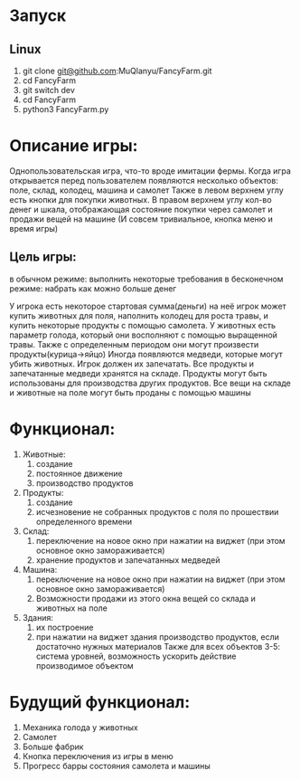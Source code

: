 # Запуск
## Linux
1) git clone git@github.com:MuQlanyu/FancyFarm.git
2) cd FancyFarm
3) git switch dev
4) cd FancyFarm
5) python3 FancyFarm.py
# Описание игры:
Однопользовательская игра, что-то вроде имитации фермы.
Когда игра открывается перед пользователем появляются несколько объектов: поле, склад, колодец, машина и самолет
Также в левом верхнем углу есть кнопки для покупки животных. В правом верхнем углу кол-во денег и шкала, отображающая состояние покупки через самолет и продажи вещей на машине
(И совсем тривиальное, кнопка меню и время игры)

## Цель игры:
 в обычном режиме: выполнить некоторые требования
 в бесконечном режиме: набрать как можно больше денег

У игрока есть некоторое стартовая сумма(деньги) на неё игрок может купить животных для поля, наполнить колодец для роста травы, и купить некоторые продукты с помощью самолета.
У животных есть параметр голода, который они восполняют с помощью выращенной травы. Также с определенным периодом они могут произвести продукты(курица->яйцо)
Иногда появляются медведи, которые могут убить животных. Игрок должен их запечатать.
Все продукты и запечатанные медведи хранятся на складе.
Продукты могут быть использованы для производства других продуктов.
Все вещи на складе и животные на поле могут быть проданы с помощью машины

# Функционал:
1) Животные: 
   1) создание
   2) постоянное движение
   3) производство продуктов
2) Продукты: 
   1) создание
   2) исчезновение не собранных продуктов с поля по прошествии определенного времени
3) Склад:
    1) переключение на новое окно при нажатии на виджет (при этом основное окно замораживается)
    2) хранение продуктов и запечатанных медведей
4) Машина:
    1) переключение на новое окно при нажатии на виджет (при этом основное окно замораживается)
    2) Возможности продажи из этого окна вещей со склада и животных на поле
5) Здания:
    1) их построение
    2) при нажатии на виджет здания производство продуктов, если достаточно нужных материалов
Также для всех объектов 3-5: система уровней, возможность ускорить действие производимое объектом
   
# Будущий функционал:
1) Механика голода у животных
2) Самолет
3) Больше фабрик
4) Кнопка переключения из игры в меню
5) Прогресс барры состояния самолета и машины
